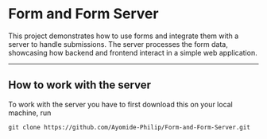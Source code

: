 # Form and Form Server

This project demonstrates how to use forms and integrate them with a server to handle submissions. The server processes the form data, showcasing how backend and frontend interact in a simple web application.

---

## How to work with the server

To work with the server you have to first download this on your local machine, run 

```
git clone https://github.com/Ayomide-Philip/Form-and-Form-Server.git

```
